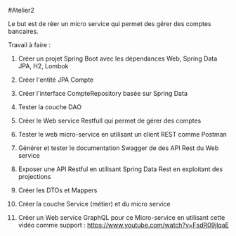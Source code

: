 #Atelier2

 Le but est de réer un micro service qui permet des gérer des comptes bancaires.

 Travail à faire :
 
1. Créer un projet Spring Boot avec les dépendances Web, Spring Data JPA, H2, Lombok

2. Créer l'entité JPA Compte

3. Créer l'interface CompteRepository basée sur Spring Data

4. Tester la couche DAO

5. Créer le Web service Restfull qui permet de gérer des comptes

6. Tester le web micro-service en utilisant un client REST comme Postman

7. Générer et tester le documentation Swagger de des API Rest du Web service

8. Exposer une API Restful en utilisant Spring Data Rest en exploitant des projections

9. Créer les DTOs et Mappers

10. Créer la couche Service (métier) et du micro service

11. Créer un Web service GraphQL pour ce Micro-service en utilisant cette vidéo comme support : https://www.youtube.com/watch?v=FsdR09jlqaE

